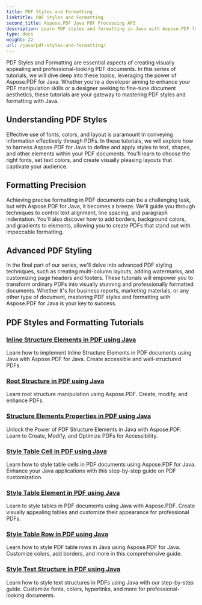 ```yaml
---
title: PDF Styles and Formatting
linktitle: PDF Styles and Formatting
second_title: Aspose.PDF Java PDF Processing API
description: Learn PDF styles and formatting in Java with Aspose.PDF for Java. Master PDF aesthetics and layout for stunning documents.
type: docs
weight: 22
url: /java/pdf-styles-and-formatting/
---
```


PDF Styles and Formatting are essential aspects of creating visually appealing and professional-looking PDF documents. In this series of tutorials, we will dive deep into these topics, leveraging the power of Aspose.PDF for Java. Whether you're a developer aiming to enhance your PDF manipulation skills or a designer seeking to fine-tune document aesthetics, these tutorials are your gateway to mastering PDF styles and formatting with Java.

## Understanding PDF Styles

Effective use of fonts, colors, and layout is paramount in conveying information effectively through PDFs. In these tutorials, we will explore how to harness Aspose.PDF for Java to define and apply styles to text, shapes, and other elements within your PDF documents. You'll learn to choose the right fonts, set text colors, and create visually pleasing layouts that captivate your audience.

## Formatting Precision

Achieving precise formatting in PDF documents can be a challenging task, but with Aspose.PDF for Java, it becomes a breeze. We'll guide you through techniques to control text alignment, line spacing, and paragraph indentation. You'll also discover how to add borders, background colors, and gradients to elements, allowing you to create PDFs that stand out with impeccable formatting.

## Advanced PDF Styling

In the final part of our series, we'll delve into advanced PDF styling techniques, such as creating multi-column layouts, adding watermarks, and customizing page headers and footers. These tutorials will empower you to transform ordinary PDFs into visually stunning and professionally formatted documents. Whether it's for business reports, marketing materials, or any other type of document, mastering PDF styles and formatting with Aspose.PDF for Java is your key to success.

## PDF Styles and Formatting Tutorials
### [Inline Structure Elements in PDF using Java](./inline-structure-elements-in-pdf-using-java/)
Learn how to implement Inline Structure Elements in PDF documents using Java with Aspose.PDF for Java. Create accessible and well-structured PDFs.
### [Root Structure in PDF using Java](./root-structure-in-pdf-using-java/)
Learn root structure manipulation using Aspose.PDF. Create, modify, and enhance PDFs.
### [Structure Elements Properties in PDF using Java](./structure-elements-properties-in-pdf-using-java/)
Unlock the Power of PDF Structure Elements in Java with Aspose.PDF. Learn to Create, Modify, and Optimize PDFs for Accessibility.
### [Style Table Cell in PDF using Java](./style-table-cell-in-pdf-using-java/)
Learn how to style table cells in PDF documents using Aspose.PDF for Java. Enhance your Java applications with this step-by-step guide on PDF customization.
### [Style Table Element in PDF using Java](./style-table-element-in-pdf-using-java/)
Learn to style tables in PDF documents using Java with Aspose.PDF. Create visually appealing tables and customize their appearance for professional PDFs.
### [Style Table Row in PDF using Java](./style-table-row-in-pdf-using-java/)
Learn how to style PDF table rows in Java using Aspose.PDF for Java. Customize colors, add borders, and more in this comprehensive guide.
### [Style Text Structure in PDF using Java](./style-text-structure-in-pdf-using-java/)
Learn how to style text structures in PDFs using Java with our step-by-step guide. Customize fonts, colors, hyperlinks, and more for professional-looking documents.